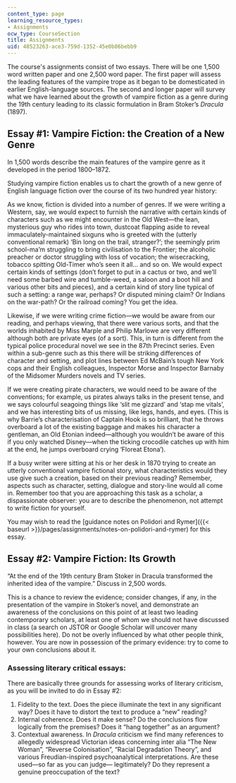 ```yaml
---
content_type: page
learning_resource_types:
- Assignments
ocw_type: CourseSection
title: Assignments
uid: 48523263-ace3-759d-1352-45e0b86bebb9
---
```


The course's assignments consist of two essays. There will be one 1,500 word written paper and one 2,500 word paper. The first paper will assess the leading features of the vampire trope as it began to be domesticated in earlier English-language sources. The second and longer paper will survey what we have learned about the growth of vampire fiction as a genre during the 19th century leading to its classic formulation in Bram Stoker’s _Dracula_ (1897). 

Essay #1: Vampire Fiction: the Creation of a New Genre
------------------------------------------------------

In 1,500 words describe the main features of the vampire genre as it developed in the period 1800–1872.

Studying vampire fiction enables us to chart the growth of a new genre of English language fiction over the course of its two hundred year history:

As we know, fiction is divided into a number of genres. If we were writing a Western, say, we would expect to furnish the narrative with certain kinds of characters such as we might encounter in the Old West—the lean, mysterious guy who rides into town, dustcoat flapping aside to reveal immaculately-maintained sixguns who is greeted with the (utterly conventional remark) ‘Bin long on the trail, stranger?’; the seemingly prim school-ma’m struggling to bring civilisation to the Frontier; the alcoholic preacher or doctor struggling with loss of vocation; the wisecracking, tobacco spitting Old-Timer who’s seen it all... and so on. We would expect certain kinds of settings (don’t forget to put in a cactus or two, and we’ll need some barbed wire and tumble-weed, a saloon and a boot hill and various other bits and pieces), and a certain kind of story line typical of such a setting: a range war, perhaps? Or disputed mining claim? Or Indians on the war-path? Or the railroad coming? You get the idea.

Likewise, if we were writing crime fiction—we would be aware from our reading, and perhaps viewing, that there were various sorts, and that the worlds inhabited by Miss Marple and Philip Marlowe are very different although both are private eyes (of a sort). This, in turn is different from the typical police procedural novel we see in the 87th Precinct series. Even within a sub-genre such as this there will be striking differences of character and setting, and plot lines between Ed McBain’s tough New York cops and their English colleagues, Inspector Morse and Inspector Barnaby of the Midsomer Murders novels and TV series.

If we were creating pirate characters, we would need to be aware of the conventions; for example, us pirates always talks in the present tense, and we says colourful seagoing things like ‘slit me gizzard’ and ‘stap me vitals’, and we has interesting bits of us missing, like legs, hands, and eyes. (This is why Barrie’s characterisation of Captain Hook is so brilliant, that he throws overboard a lot of the existing baggage and makes his character a gentleman, an Old Etonian indeed—although you wouldn’t be aware of this if you only watched Disney—when the ticking crocodile catches up with him at the end, he jumps overboard crying ‘Floreat Etona’).

If a busy writer were sitting at his or her desk in 1870 trying to create an utterly conventional vampire fictional story, what characteristics would they use give such a creation, based on their previous reading? Remember, aspects such as character, setting, dialogue and story-line would all come in. Remember too that you are approaching this task as a scholar, a dispassionate observer: you are to describe the phenomenon, not attempt to write fiction for yourself.

You may wish to read the [guidance notes on Polidori and Rymer]({{< baseurl >}}/pages/assignments/notes-on-polidori-and-rymer) for this essay.

Essay #2: Vampire Fiction: Its Growth
-------------------------------------

“At the end of the 19th century Bram Stoker in Dracula transformed the inherited idea of the vampire.” Discuss in 2,500 words.

This is a chance to review the evidence; consider changes, if any, in the presentation of the vampire in Stoker’s novel, and demonstrate an awareness of the conclusions on this point of at least two leading contemporary scholars, at least one of whom we should not have discussed in class (a search on JSTOR or Google Scholar will uncover many possibilities here). Do not be overly influenced by what other people think, however. You are now in possession of the primary evidence: try to come to your own conclusions about it.

### Assessing literary critical essays:

There are basically three grounds for assessing works of literary criticism, as you will be invited to do in Essay #2:

1.  Fidelity to the text. Does the piece illuminate the text in any significant way? Does it have to distort the text to produce a “new” reading?
2.  Internal coherence. Does it make sense? Do the conclusions flow logically from the premises? Does it “hang together” as an argument?
3.  Contextual awareness. In _Dracula_ criticism we find many references to allegedly widespread Victorian ideas concerning inter alia “The New Woman”, “Reverse Colonisation”, “Racial Degradation Theory”, and various Freudian-inspired psychoanalytical interpretations. Are these used—so far as you can judge— legitimately? Do they represent a genuine preoccupation of the text?